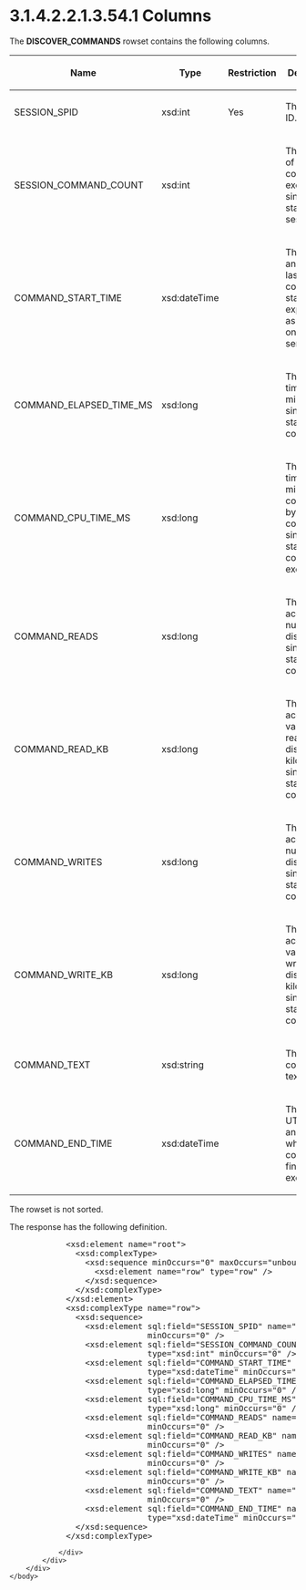 <html dir="LTR" xmlns:mshelp="http://msdn.microsoft.com/mshelp" xmlns:ddue="http://ddue.schemas.microsoft.com/authoring/2003/5" xmlns:xlink="http://www.w3.org/1999/xlink" xmlns:tool="http://www.microsoft.com/tooltip">
    <head>
        <meta http-equiv="Content-Type" content="text/html; CHARSET=utf-8"></meta>
        <meta name="save" content="history"></meta>
        <title>3.1.4.2.2.1.3.54.1 Columns</title>
        <xml>
            <mshelp:toctitle title="3.1.4.2.2.1.3.54.1 Columns"></mshelp:toctitle>
            <mshelp:rltitle title="[MS-SSAS]: Columns"></mshelp:rltitle>
            <mshelp:keyword index="A" term="c36a7837-027d-49e0-9df8-bb1f5246a7c4"></mshelp:keyword>
            <mshelp:attr name="DCSext.ContentType" value="open specification"></mshelp:attr>
            <mshelp:attr name="AssetID" value="c36a7837-027d-49e0-9df8-bb1f5246a7c4"></mshelp:attr>
            <mshelp:attr name="TopicType" value="kbRef"></mshelp:attr>
            <mshelp:attr name="DCSext.Title" value="[MS-SSAS]: Columns" />
        </xml>
    </head>
    <body>
        <div id="header">
            <h1 class="heading">3.1.4.2.2.1.3.54.1 Columns</h1>
        </div>
        <div id="mainSection">
            <div id="mainBody">
                <div id="allHistory" class="saveHistory"></div>
                <div id="sectionSection0" class="section" name="collapseableSection">
                    

<p>The <b>DISCOVER_COMMANDS</b> rowset contains the following
columns.</p>

<table>
 <thead>
  <tr>
   <th>
   <p>Name</p>
   </th>
   <th>
   <p>Type</p>
   </th>
   <th>
   <p>Restriction</p>
   </th>
   <th>
   <p>Description</p>
   </th>
  </tr>
 </thead>
 <tr>
  <td>
  <p>SESSION_SPID</p>
  </td>
  <td>
  <p>xsd:int</p>
  </td>
  <td>
  <p>Yes</p>
  </td>
  <td>
  <p>The session ID.</p>
  </td>
 </tr>
 <tr>
  <td>
  <p>SESSION_COMMAND_COUNT</p>
  </td>
  <td>
  <p>xsd:int</p>
  </td>
  <td>
  <p> </p>
  </td>
  <td>
  <p>The number of commands executed since the start of the
  session.</p>
  </td>
 </tr>
 <tr>
  <td>
  <p>COMMAND_START_TIME</p>
  </td>
  <td>
  <p>xsd:dateTime</p>
  </td>
  <td>
  <p> </p>
  </td>
  <td>
  <p>The date and time the last command started, expressed
  as UTC time on the server.</p>
  </td>
 </tr>
 <tr>
  <td>
  <p>COMMAND_ELAPSED_TIME_MS</p>
  </td>
  <td>
  <p>xsd:long</p>
  </td>
  <td>
  <p> </p>
  </td>
  <td>
  <p>The elapsed time, in milliseconds, since the start of
  the command.</p>
  </td>
 </tr>
 <tr>
  <td>
  <p>COMMAND_CPU_TIME_MS</p>
  </td>
  <td>
  <p>xsd:long</p>
  </td>
  <td>
  <p> </p>
  </td>
  <td>
  <p>The CPU time, in milliseconds, consumed by the command
  since the start of the command execution.</p>
  </td>
 </tr>
 <tr>
  <td>
  <p>COMMAND_READS</p>
  </td>
  <td>
  <p>xsd:long</p>
  </td>
  <td>
  <p> </p>
  </td>
  <td>
  <p>The accumulated number of disk reads since the start
  of the command.</p>
  </td>
 </tr>
 <tr>
  <td>
  <p>COMMAND_READ_KB</p>
  </td>
  <td>
  <p>xsd:long</p>
  </td>
  <td>
  <p> </p>
  </td>
  <td>
  <p>The accumulated value of data read from disk, in
  kilobytes, since the start of the command.</p>
  </td>
 </tr>
 <tr>
  <td>
  <p>COMMAND_WRITES</p>
  </td>
  <td>
  <p>xsd:long</p>
  </td>
  <td>
  <p> </p>
  </td>
  <td>
  <p>The accumulated number of disk writes since the start
  of the command.</p>
  </td>
 </tr>
 <tr>
  <td>
  <p>COMMAND_WRITE_KB</p>
  </td>
  <td>
  <p>xsd:long</p>
  </td>
  <td>
  <p> </p>
  </td>
  <td>
  <p>The accumulated value of data written to disk, in
  kilobytes, since the start of the command.</p>
  </td>
 </tr>
 <tr>
  <td>
  <p>COMMAND_TEXT</p>
  </td>
  <td>
  <p>xsd:string</p>
  </td>
  <td>
  <p> </p>
  </td>
  <td>
  <p>The command text.</p>
  </td>
 </tr>
 <tr>
  <td>
  <p>COMMAND_END_TIME</p>
  </td>
  <td>
  <p>xsd:dateTime</p>
  </td>
  <td>
  <p> </p>
  </td>
  <td>
  <p>The server UTC date and time when the command finishes
  its execution.</p>
  </td>
 </tr>
</table>

<p>The rowset is not sorted.</p>

<p>The response has the following definition.</p>

<dl>
<dd>
<div><pre>       &lt;xsd:element name=&quot;root&quot;&gt;
         &lt;xsd:complexType&gt;
           &lt;xsd:sequence minOccurs=&quot;0&quot; maxOccurs=&quot;unbounded&quot;&gt;
             &lt;xsd:element name=&quot;row&quot; type=&quot;row&quot; /&gt;
           &lt;/xsd:sequence&gt;
         &lt;/xsd:complexType&gt;
       &lt;/xsd:element&gt;
       &lt;xsd:complexType name=&quot;row&quot;&gt;
         &lt;xsd:sequence&gt;
           &lt;xsd:element sql:field=&quot;SESSION_SPID&quot; name=&quot;SESSION_SPID&quot; type=&quot;xsd:int&quot; 
                        minOccurs=&quot;0&quot; /&gt;
           &lt;xsd:element sql:field=&quot;SESSION_COMMAND_COUNT&quot; name=&quot;SESSION_COMMAND_COUNT&quot; 
                        type=&quot;xsd:int&quot; minOccurs=&quot;0&quot; /&gt;
           &lt;xsd:element sql:field=&quot;COMMAND_START_TIME&quot; name=&quot;COMMAND_START_TIME&quot; 
                        type=&quot;xsd:dateTime&quot; minOccurs=&quot;0&quot; /&gt;
           &lt;xsd:element sql:field=&quot;COMMAND_ELAPSED_TIME_MS&quot; name=&quot;COMMAND_ELAPSED_TIME_MS&quot; 
                        type=&quot;xsd:long&quot; minOccurs=&quot;0&quot; /&gt;
           &lt;xsd:element sql:field=&quot;COMMAND_CPU_TIME_MS&quot; name=&quot;COMMAND_CPU_TIME_MS&quot; 
                        type=&quot;xsd:long&quot; minOccurs=&quot;0&quot; /&gt;
           &lt;xsd:element sql:field=&quot;COMMAND_READS&quot; name=&quot;COMMAND_READS&quot; type=&quot;xsd:long&quot; 
                        minOccurs=&quot;0&quot; /&gt;
           &lt;xsd:element sql:field=&quot;COMMAND_READ_KB&quot; name=&quot;COMMAND_READ_KB&quot; type=&quot;xsd:long&quot; 
                        minOccurs=&quot;0&quot; /&gt;
           &lt;xsd:element sql:field=&quot;COMMAND_WRITES&quot; name=&quot;COMMAND_WRITES&quot; type=&quot;xsd:long&quot; 
                        minOccurs=&quot;0&quot; /&gt;
           &lt;xsd:element sql:field=&quot;COMMAND_WRITE_KB&quot; name=&quot;COMMAND_WRITE_KB&quot; type=&quot;xsd:long&quot; 
                        minOccurs=&quot;0&quot; /&gt;
           &lt;xsd:element sql:field=&quot;COMMAND_TEXT&quot; name=&quot;COMMAND_TEXT&quot; type=&quot;xsd:string&quot; 
                        minOccurs=&quot;0&quot; /&gt;
           &lt;xsd:element sql:field=&quot;COMMAND_END_TIME&quot; name=&quot;COMMAND_END_TIME&quot; 
                        type=&quot;xsd:dateTime&quot; minOccurs=&quot;0&quot; /&gt;
         &lt;/xsd:sequence&gt;
       &lt;/xsd:complexType&gt;
</pre></div>
</dd></dl>


                </div>
            </div>
        </div>
    </body>
</html>
